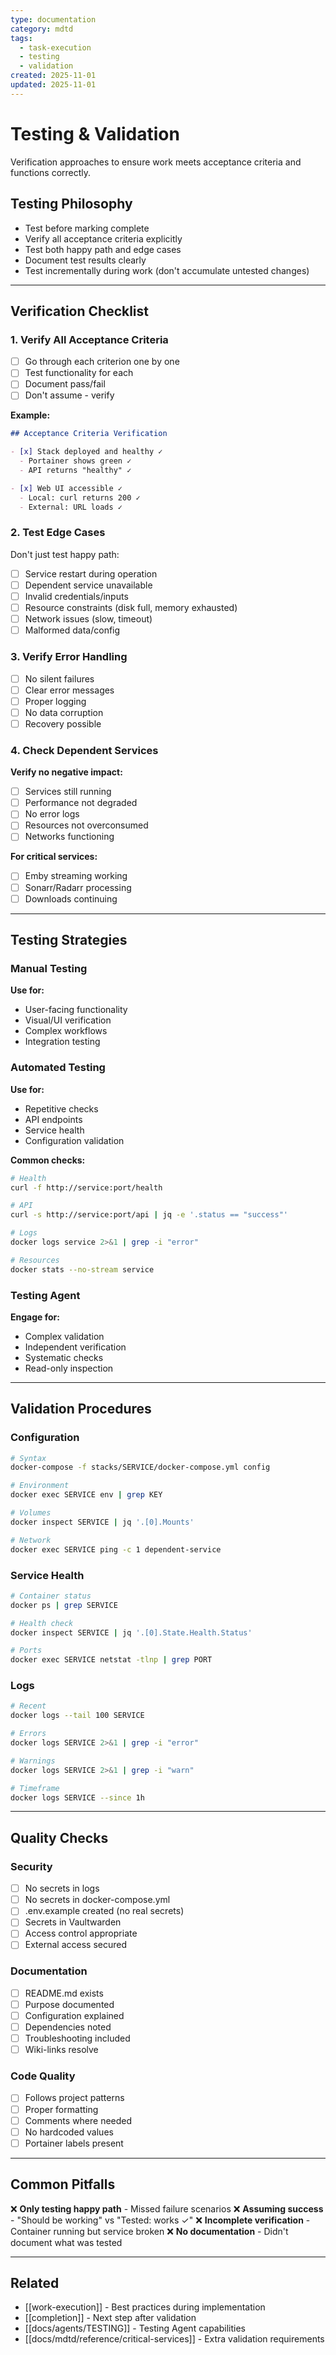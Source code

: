 ```yaml
---
type: documentation
category: mdtd
tags:
  - task-execution
  - testing
  - validation
created: 2025-11-01
updated: 2025-11-01
---
```


# Testing & Validation

Verification approaches to ensure work meets acceptance criteria and functions correctly.

## Testing Philosophy

- Test before marking complete
- Verify all acceptance criteria explicitly
- Test both happy path and edge cases
- Document test results clearly
- Test incrementally during work (don't accumulate untested changes)

---

## Verification Checklist

### 1. Verify All Acceptance Criteria

- [ ] Go through each criterion one by one
- [ ] Test functionality for each
- [ ] Document pass/fail
- [ ] Don't assume - verify

**Example:**
```markdown
## Acceptance Criteria Verification

- [x] Stack deployed and healthy ✓
  - Portainer shows green ✓
  - API returns "healthy" ✓

- [x] Web UI accessible ✓
  - Local: curl returns 200 ✓
  - External: URL loads ✓
```

### 2. Test Edge Cases

Don't just test happy path:

- [ ] Service restart during operation
- [ ] Dependent service unavailable
- [ ] Invalid credentials/inputs
- [ ] Resource constraints (disk full, memory exhausted)
- [ ] Network issues (slow, timeout)
- [ ] Malformed data/config

### 3. Verify Error Handling

- [ ] No silent failures
- [ ] Clear error messages
- [ ] Proper logging
- [ ] No data corruption
- [ ] Recovery possible

### 4. Check Dependent Services

**Verify no negative impact:**

- [ ] Services still running
- [ ] Performance not degraded
- [ ] No error logs
- [ ] Resources not overconsumed
- [ ] Networks functioning

**For critical services:**
- [ ] Emby streaming working
- [ ] Sonarr/Radarr processing
- [ ] Downloads continuing

---

## Testing Strategies

### Manual Testing
**Use for:**
- User-facing functionality
- Visual/UI verification
- Complex workflows
- Integration testing

### Automated Testing
**Use for:**
- Repetitive checks
- API endpoints
- Service health
- Configuration validation

**Common checks:**
```bash
# Health
curl -f http://service:port/health

# API
curl -s http://service:port/api | jq -e '.status == "success"'

# Logs
docker logs service 2>&1 | grep -i "error"

# Resources
docker stats --no-stream service
```

### Testing Agent
**Engage for:**
- Complex validation
- Independent verification
- Systematic checks
- Read-only inspection

---

## Validation Procedures

### Configuration
```bash
# Syntax
docker-compose -f stacks/SERVICE/docker-compose.yml config

# Environment
docker exec SERVICE env | grep KEY

# Volumes
docker inspect SERVICE | jq '.[0].Mounts'

# Network
docker exec SERVICE ping -c 1 dependent-service
```

### Service Health
```bash
# Container status
docker ps | grep SERVICE

# Health check
docker inspect SERVICE | jq '.[0].State.Health.Status'

# Ports
docker exec SERVICE netstat -tlnp | grep PORT
```

### Logs
```bash
# Recent
docker logs --tail 100 SERVICE

# Errors
docker logs SERVICE 2>&1 | grep -i "error"

# Warnings
docker logs SERVICE 2>&1 | grep -i "warn"

# Timeframe
docker logs SERVICE --since 1h
```

---

## Quality Checks

### Security
- [ ] No secrets in logs
- [ ] No secrets in docker-compose.yml
- [ ] .env.example created (no real secrets)
- [ ] Secrets in Vaultwarden
- [ ] Access control appropriate
- [ ] External access secured

### Documentation
- [ ] README.md exists
- [ ] Purpose documented
- [ ] Configuration explained
- [ ] Dependencies noted
- [ ] Troubleshooting included
- [ ] Wiki-links resolve

### Code Quality
- [ ] Follows project patterns
- [ ] Proper formatting
- [ ] Comments where needed
- [ ] No hardcoded values
- [ ] Portainer labels present

---

## Common Pitfalls

❌ **Only testing happy path** - Missed failure scenarios
❌ **Assuming success** - "Should be working" vs "Tested: works ✓"
❌ **Incomplete verification** - Container running but service broken
❌ **No documentation** - Didn't document what was tested

---

## Related

- [[work-execution]] - Best practices during implementation
- [[completion]] - Next step after validation
- [[docs/agents/TESTING]] - Testing Agent capabilities
- [[docs/mdtd/reference/critical-services]] - Extra validation requirements
